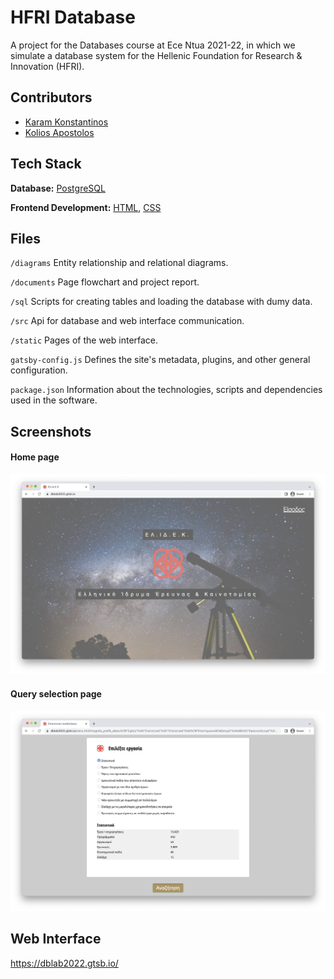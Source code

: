 
# HFRI Database
A project for the Databases course at Ece Ntua 2021-22, in which we simulate a database system for the Hellenic Foundation for Research & Innovation (HFRI).





## Contributors

- [Karam Konstantinos](https://github.com/KostasKram)
- [Kolios Apostolos](https://github.com/apostolos-k)


## Tech Stack

**Database:** [PostgreSQL](https://www.postgresql.org/)

**Frontend Development:** [HTML](https://www.w3schools.com/html/), [CSS](https://www.w3schools.com/css/)


## Files

`/diagrams` Entity relationship and relational diagrams.

`/documents` Page flowchart and project report.

`/sql` Scripts for creating tables and loading the database with dumy data.

`/src` Api for database and web interface communication.

`/static` Pages of the web interface.

`gatsby-config.js` Defines the site's metadata, plugins, and other general configuration.

`package.json` Information about the technologies, scripts and dependencies used in the software.
## Screenshots

#### Home page

![Web UI Screenshot](documents/screenshot-home-page.jpg)


#### Query selection page

![Web UI Screenshot](documents/screenshot-query-page.jpg)

## Web Interface

https://dblab2022.gtsb.io/
